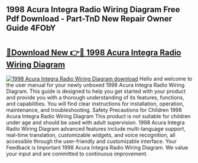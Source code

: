 ## 1998 Acura Integra Radio Wiring Diagram Free Pdf Download - Part-TnD New Repair Owner Guide 4FObY

# <h2><a href="http://dfl1xj.blite.top/?on=1998+Acura+Integra+Radio+Wiring+Diagram">🔗Download New 👉🔴 1998 Acura Integra Radio Wiring Diagram</a></h2>

[![1998 Acura Integra Radio Wiring Diagram download](https://i.imgur.com/lujVjoI.png)](http://dfl1xj.blite.top/?on=1998+Acura+Integra+Radio+Wiring+Diagram)
Hello and welcome to the user manual for your newly unboxed 1998 Acura Integra Radio Wiring Diagram. This guide is designed to help you get started with your product and provide you with a thorough understanding of its features, functions, and capabilities. You will find clear instructions for installation, operation, maintenance, and troubleshooting. Safety Precautions for Children 1998 Acura Integra Radio Wiring Diagram This product is not suitable for children under age and should be used with adult supervision. 1998 Acura Integra Radio Wiring Diagram advanced features include multi-language support, real-time translation, customizable widgets, and voice recognition, all accessible through the user-friendly and customizable interface. Your Feedback is Important 1998 Acura Integra Radio Wiring Diagram. We value your input and are committed to continuous improvement.
